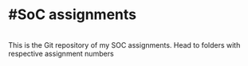 <h1>#SoC assignments</h1><br>
This is the Git repository of my SOC assignments.
Head to folders with respective assignment numbers
